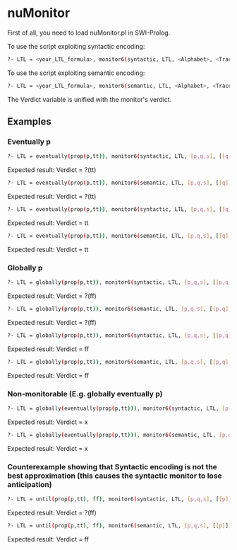 # nuMonitor

First of all, you need to load nuMonitor.pl in SWI-Prolog.

To use the script exploiting syntactic encoding:
```bash
?- LTL = <your_LTL_formula>, monitor6(syntactic, LTL, <Alphabet>, <Trace>, Verdict).
```

To use the script exploiting semantic encoding:
```bash
?- LTL = <your_LTL_formula>, monitor6(semantic, LTL, <Alphabet>, <Trace>, Verdict).
```

The Verdict variable is unified with the monitor's verdict.

## Examples

### Eventually p
```bash
?- LTL = eventually(prop(p,tt)), monitor6(syntactic, LTL, [p,q,s], [[q], [q,s]], Verdict).
```
Expected result: Verdict = ?(tt)

```bash
?- LTL = eventually(prop(p,tt)), monitor6(semantic, LTL, [p,q,s], [[q], [q,s]], Verdict).
```
Expected result: Verdict = ?(tt)

```bash
?- LTL = eventually(prop(p,tt)), monitor6(syntactic, LTL, [p,q,s], [[q], [q,s], [p]], Verdict).
```
Expected result: Verdict = tt

```bash
?- LTL = eventually(prop(p,tt)), monitor6(semantic, LTL, [p,q,s], [[q], [q,s], [p]], Verdict).
```
Expected result: Verdict = tt

### Globally p

```bash
?- LTL = globally(prop(p,tt)), monitor6(syntactic, LTL, [p,q,s], [[p,q], [p]], Verdict).
```
Expected result: Verdict = ?(ff)

```bash
?- LTL = globally(prop(p,tt)), monitor6(semantic, LTL, [p,q,s], [[p,q], [p]], Verdict).
```
Expected result: Verdict = ?(ff)

```bash
?- LTL = globally(prop(p,tt)), monitor6(syntactic, LTL, [p,q,s], [[p,q], [p], [q]], Verdict).
```
Expected result: Verdict = ff

```bash
?- LTL = globally(prop(p,tt)), monitor6(semantic, LTL, [p,q,s], [[p,q], [p], [q]], Verdict).
```
Expected result: Verdict = ff

### Non-monitorable (E.g. globally eventually p)

```bash
?- LTL = globally(eventually(prop(p,tt))), monitor6(syntactic, LTL, [p,q,s], [[p,q], [p], [q]], Verdict).
```
Expected result: Verdict = x

```bash
?- LTL = globally(eventually(prop(p,tt))), monitor6(semantic, LTL, [p,q,s], [[p,q], [p], [q]], Verdict).
```
Expected result: Verdict = x

### Counterexample showing that Syntactic encoding is not the best approximation (this causes the syntactic monitor to lose anticipation)

```bash
?- LTL = until(prop(p,tt), ff), monitor6(syntactic, LTL, [p,q,s], [[p]], Verdict).
```
Expected result: Verdict = ?(ff)

```bash
?- LTL = until(prop(p,tt), ff), monitor6(semantic, LTL, [p,q,s], [[p]], Verdict).
```
Expected result: Verdict = ff


